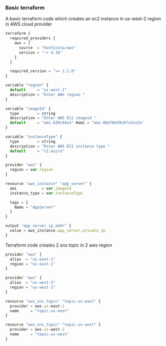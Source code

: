 ### Basic terraform 

A basic terraform code which creates an ec2 instance in us-west-2 region in AWS cloud provider

```javascript
terraform {
  required_providers {
    aws = {
      source  = "hashicorp/aws"
      version = "~> 4.16"
    }
  }

  required_version = ">= 1.2.0"
}

variable "region" {
  default     = "us-west-2"
  description = "Enter AWS region "
}

variable "imageId" {
  type        = string
  description = "Enter AWS EC2 imageid "
  default     = "ami-830c94e3" #ami = "ami-08d70e59c07c61a3a"
}

variable "instanceType" {
  type        = string
  description = "Enter AWS EC2 instance type "
  default     = "t2.micro"
}

provider "aws" {
  region = var.region
}

resource "aws_instance" "app_server" {
  ami           = var.imageId
  instance_type = var.instanceType

  tags = {
    Name = "AppServer"
  }
}

output "app_server_ip_addr" {
  value = aws_instance.app_server.private_ip
}

```

Terraform code creates 2 sns topic in 2 aws region 

```javascript
provider "aws" {
  alias  = "us-east-1"
  region = "us-east-1"
}

provider "aws" {
  alias  = "us-west-2"
  region = "us-west-2"
}

resource "aws_sns_topic" "topic-us-east" {
  provider = aws.us-east-1
  name     = "topic-us-east"
}

resource "aws_sns_topic" "topic-us-west" {
  provider = aws.us-west-2
  name     = "topic-us-west"
}
```